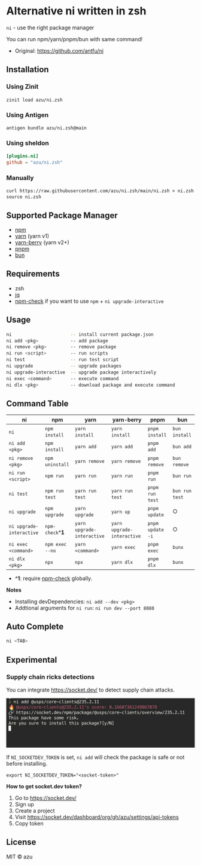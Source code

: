 # Alternative ni written in zsh

`ni` - use the right package manager

You can run npm/yarn/pnpm/bun with same command!

- Original: <https://github.com/antfu/ni>

## Installation

### Using Zinit

```shell
zinit load azu/ni.zsh
```

### Using Antigen

```shell
antigen bundle azu/ni.zsh@main
```

### Using sheldon

```toml
[plugins.ni]
github = "azu/ni.zsh"
```

### Manually

```shell
curl https://raw.githubusercontent.com/azu/ni.zsh/main/ni.zsh > ni.zsh
source ni.zsh
```

## Supported Package Manager

- [npm](https://docs.npmjs.com/cli/)
- [yarn](https://classic.yarnpkg.com/) (yarn v1)
- [yarn-berry](https://yarnpkg.com/) (yarn v2+)
- [pnpm](https://pnpm.js.org/)
- [bun](https://bun.sh/)

## Requirements

- zsh
- [jq](https://stedolan.github.io/jq/)
- [npm-check](https://github.com/dylang/npm-check) if you want to use `npm` + `ni upgrade-interactive`

## Usage

```sh
ni                      -- install current package.json
ni add <pkg>            -- add package
ni remove <pkg>         -- remove package
ni run <script>         -- run scripts
ni test                 -- run test script
ni upgrade              -- upgrade packages
ni upgrade-interactive  -- upgrade package interactively
ni exec <command>       -- execute command
ni dlx <pkg>            -- download package and execute command
```

## Command Table

| ni                       | npm               | yarn                       | yarn-berry                 | pnpm             | bun            |
|--------------------------|-------------------|----------------------------|----------------------------|------------------|----------------|
| `ni`                     | `npm install`     | `yarn install`             | `yarn install`             | `pnpm install`   | `bun install`  |
| `ni add <pkg>`           | `npm install`     | `yarn add`                 | `yarn add`                 | `pnpm add`       | `bun add`      |
| `ni remove <pkg>`        | `npm uninstall`   | `yarn remove`              | `yarn remove`              | `pnpm remove`    | `bun remove`   |
| `ni run <script>`        | `npm run`         | `yarn run`                 | `yarn run`                 | `pnpm run`       | `bun run`      |
| `ni test`                | `npm run test`    | `yarn run test`            | `yarn run test`            | `pnpm run test`  | `bun run test` |
| `ni upgrade`             | `npm upgrade`     | `yarn upgrade`             | `yarn up`                  | `pnpm update`    | ○              |
| `ni upgrade-interactive` | `npm-check`**^1** | `yarn upgrade-interactive` | `yarn upgrade-interactive` | `pnpm update -i` | ○              |
| `ni exec <command>`      | `npm exec --no`   | `yarn <command>`           | `yarn exec`                | `pnpm exec`      | `bunx`         |
| `ni dlx <pkg>`       | `npx`             | `npx`                      | `yarn dlx`                 | `pnpm dlx`       | `bunx`         |

- **^1**: require [npm-check](https://github.com/dylang/npm-check) globally.

**Notes**

- Installing devDependencies: `ni add --dev <pkg>`
- Addtional arguments for `ni run`: `ni run dev --port 8080`

## Auto Complete

```sh
ni <TAB>
```

## Experimental

### Supply chain ricks detections

You can integrate https://socket.dev/ to detect supply chain attacks.

![Socket.dev Integration](./socket-integration.jpg)

If `NI_SOCKETDEV_TOKEN` is set, `ni add` will check the package is safe or not before installing.

```
export NI_SOCKETDEV_TOKEN="<socket-token>"
```

**How to get socket.dev token?**

1. Go to https://socket.dev/
2. Sign up
3. Create a project
4. Visit https://socket.dev/dashboard/org/gh/azu/settings/api-tokens
5. Copy token


## License

MIT © azu
